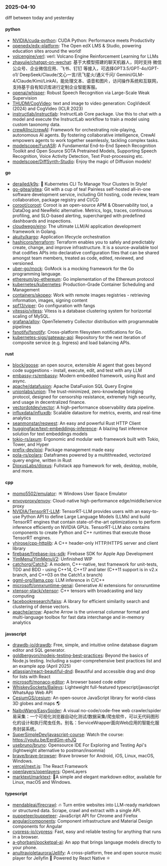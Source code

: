 ### 2025-04-10
diff between today and yesterday

#### python
* [NVIDIA/cuda-python](https://github.com/NVIDIA/cuda-python): CUDA Python: Performance meets Productivity
* [openedx/edx-platform](https://github.com/openedx/edx-platform): The Open edX LMS & Studio, powering education sites around the world!
* [volcengine/verl](https://github.com/volcengine/verl): verl: Volcano Engine Reinforcement Learning for LLMs
* [zhayujie/chatgpt-on-wechat](https://github.com/zhayujie/chatgpt-on-wechat): 基于大模型搭建的聊天机器人，同时支持 微信公众号、企业微信应用、飞书、钉钉 等接入，可选择GPT3.5/GPT-4o/GPT-o1/ DeepSeek/Claude/文心一言/讯飞星火/通义千问/ Gemini/GLM-4/Claude/Kimi/LinkAI，能处理文本、语音和图片，访问操作系统和互联网，支持基于自有知识库进行定制企业智能客服。
* [openai/whisper](https://github.com/openai/whisper): Robust Speech Recognition via Large-Scale Weak Supervision
* [THUDM/CogVideo](https://github.com/THUDM/CogVideo): text and image to video generation: CogVideoX (2024) and CogVideo (ICLR 2023)
* [instructlab/instructlab](https://github.com/instructlab/instructlab): InstructLab Core package. Use this to chat with a model and execute the InstructLab workflow to train a model using custom taxonomy data.
* [crewAIInc/crewAI](https://github.com/crewAIInc/crewAI): Framework for orchestrating role-playing, autonomous AI agents. By fostering collaborative intelligence, CrewAI empowers agents to work together seamlessly, tackling complex tasks.
* [modelscope/FunASR](https://github.com/modelscope/FunASR): A Fundamental End-to-End Speech Recognition Toolkit and Open Source SOTA Pretrained Models, Supporting Speech Recognition, Voice Activity Detection, Text Post-processing etc.
* [modelscope/DiffSynth-Studio](https://github.com/modelscope/DiffSynth-Studio): Enjoy the magic of Diffusion models!

#### go
* [derailed/k9s](https://github.com/derailed/k9s): 🐶 Kubernetes CLI To Manage Your Clusters In Style!
* [go-gitea/gitea](https://github.com/go-gitea/gitea): Git with a cup of tea! Painless self-hosted all-in-one software development service, including Git hosting, code review, team collaboration, package registry and CI/CD
* [coroot/coroot](https://github.com/coroot/coroot): Coroot is an open-source APM & Observability tool, a DataDog and NewRelic alternative. Metrics, logs, traces, continuous profiling, and SLO-based alerting, supercharged with predefined dashboards and inspections.
* [cloudwego/eino](https://github.com/cloudwego/eino): The ultimate LLM/AI application development framework in Golang.
* [akuity/kargo](https://github.com/akuity/kargo): Application lifecycle orchestration
* [hashicorp/terraform](https://github.com/hashicorp/terraform): Terraform enables you to safely and predictably create, change, and improve infrastructure. It is a source-available tool that codifies APIs into declarative configuration files that can be shared amongst team members, treated as code, edited, reviewed, and versioned.
* [uber-go/mock](https://github.com/uber-go/mock): GoMock is a mocking framework for the Go programming language.
* [ethereum/go-ethereum](https://github.com/ethereum/go-ethereum): Go implementation of the Ethereum protocol
* [kubernetes/kubernetes](https://github.com/kubernetes/kubernetes): Production-Grade Container Scheduling and Management
* [containers/skopeo](https://github.com/containers/skopeo): Work with remote images registries - retrieving information, images, signing content
* [spf13/viper](https://github.com/spf13/viper): Go configuration with fangs
* [vitessio/vitess](https://github.com/vitessio/vitess): Vitess is a database clustering system for horizontal scaling of MySQL.
* [grafana/alloy](https://github.com/grafana/alloy): OpenTelemetry Collector distribution with programmable pipelines
* [fsnotify/fsnotify](https://github.com/fsnotify/fsnotify): Cross-platform filesystem notifications for Go.
* [kubernetes-sigs/gateway-api](https://github.com/kubernetes-sigs/gateway-api): Repository for the next iteration of composite service (e.g. Ingress) and load balancing APIs.

#### rust
* [block/goose](https://github.com/block/goose): an open source, extensible AI agent that goes beyond code suggestions - install, execute, edit, and test with any LLM
* [embassy-rs/embassy](https://github.com/embassy-rs/embassy): Modern embedded framework, using Rust and async.
* [apache/datafusion](https://github.com/apache/datafusion): Apache DataFusion SQL Query Engine
* [unionlabs/union](https://github.com/unionlabs/union): The trust-minimized, zero-knowledge bridging protocol, designed for censorship resistance, extremely high security, and usage in decentralized finance.
* [vectordotdev/vector](https://github.com/vectordotdev/vector): A high-performance observability data pipeline.
* [influxdata/influxdb](https://github.com/influxdata/influxdb): Scalable datastore for metrics, events, and real-time analytics
* [seanmonstar/reqwest](https://github.com/seanmonstar/reqwest): An easy and powerful Rust HTTP Client
* [huggingface/text-embeddings-inference](https://github.com/huggingface/text-embeddings-inference): A blazing fast inference solution for text embeddings models
* [tokio-rs/axum](https://github.com/tokio-rs/axum): Ergonomic and modular web framework built with Tokio, Tower, and Hyper
* [prefix-dev/pixi](https://github.com/prefix-dev/pixi): Package management made easy
* [pola-rs/polars](https://github.com/pola-rs/polars): Dataframes powered by a multithreaded, vectorized query engine, written in Rust
* [DioxusLabs/dioxus](https://github.com/DioxusLabs/dioxus): Fullstack app framework for web, desktop, mobile, and more.

#### cpp
* [momo5502/emulator](https://github.com/momo5502/emulator): 🪅 Windows User Space Emulator
* [envoyproxy/envoy](https://github.com/envoyproxy/envoy): Cloud-native high-performance edge/middle/service proxy
* [NVIDIA/TensorRT-LLM](https://github.com/NVIDIA/TensorRT-LLM): TensorRT-LLM provides users with an easy-to-use Python API to define Large Language Models (LLMs) and build TensorRT engines that contain state-of-the-art optimizations to perform inference efficiently on NVIDIA GPUs. TensorRT-LLM also contains components to create Python and C++ runtimes that execute those TensorRT engines.
* [yhirose/cpp-httplib](https://github.com/yhirose/cpp-httplib): A C++ header-only HTTP/HTTPS server and client library
* [firebase/firebase-ios-sdk](https://github.com/firebase/firebase-ios-sdk): Firebase SDK for Apple App Development
* [YimMenu/YimMenuV2](https://github.com/YimMenu/YimMenuV2): Unfinished WIP
* [catchorg/Catch2](https://github.com/catchorg/Catch2): A modern, C++-native, test framework for unit-tests, TDD and BDD - using C++14, C++17 and later (C++11 support is in v2.x branch, and C++03 on the Catch1.x branch)
* [ggml-org/llama.cpp](https://github.com/ggml-org/llama.cpp): LLM inference in C/C++
* [microsoft/onnxruntime-genai](https://github.com/microsoft/onnxruntime-genai): Generative AI extensions for onnxruntime
* [xtensor-stack/xtensor](https://github.com/xtensor-stack/xtensor): C++ tensors with broadcasting and lazy computing
* [facebookresearch/faiss](https://github.com/facebookresearch/faiss): A library for efficient similarity search and clustering of dense vectors.
* [apache/arrow](https://github.com/apache/arrow): Apache Arrow is the universal columnar format and multi-language toolbox for fast data interchange and in-memory analytics

#### javascript
* [drawdb-io/drawdb](https://github.com/drawdb-io/drawdb): Free, simple, and intuitive online database diagram editor and SQL generator.
* [goldbergyoni/nodejs-testing-best-practices](https://github.com/goldbergyoni/nodejs-testing-best-practices): Beyond the basics of Node.js testing. Including a super-comprehensive best practices list and an example app (April 2025)
* [atlassian/react-beautiful-dnd](https://github.com/atlassian/react-beautiful-dnd): Beautiful and accessible drag and drop for lists with React
* [microsoft/monaco-editor](https://github.com/microsoft/monaco-editor): A browser based code editor
* [WhiskeySockets/Baileys](https://github.com/WhiskeySockets/Baileys): Lightweight full-featured typescript/javascript WhatsApp Web API
* [CesiumGS/cesium](https://github.com/CesiumGS/cesium): An open-source JavaScript library for world-class 3D globes and maps 🌎
* [NaiboWang/EasySpider](https://github.com/NaiboWang/EasySpider): A visual no-code/code-free web crawler/spider易采集：一个可视化浏览器自动化测试/数据采集/爬虫软件，可以无代码图形化的设计和执行爬虫任务。别名：ServiceWrapper面向Web应用的智能化服务封装系统。
* [SuperSimpleDev/javascript-course](https://github.com/SuperSimpleDev/javascript-course): Watch the course: https://youtu.be/EerdGm-ehJQ
* [usebruno/bruno](https://github.com/usebruno/bruno): Opensource IDE For Exploring and Testing Api's (lightweight alternative to postman/insomnia)
* [brave/brave-browser](https://github.com/brave/brave-browser): Brave browser for Android, iOS, Linux, macOS, Windows.
* [vercel/next.js](https://github.com/vercel/next.js): The React Framework
* [openlayers/openlayers](https://github.com/openlayers/openlayers): OpenLayers
* [marktext/marktext](https://github.com/marktext/marktext): 📝A simple and elegant markdown editor, available for Linux, macOS and Windows.

#### typescript
* [mendableai/firecrawl](https://github.com/mendableai/firecrawl): 🔥 Turn entire websites into LLM-ready markdown or structured data. Scrape, crawl and extract with a single API.
* [puppeteer/puppeteer](https://github.com/puppeteer/puppeteer): JavaScript API for Chrome and Firefox
* [angular/components](https://github.com/angular/components): Component infrastructure and Material Design components for Angular
* [cypress-io/cypress](https://github.com/cypress-io/cypress): Fast, easy and reliable testing for anything that runs in a browser.
* [a-ghorbani/pocketpal-ai](https://github.com/a-ghorbani/pocketpal-ai): An app that brings language models directly to your phone.
* [anultravioletaurora/Jellify](https://github.com/anultravioletaurora/Jellify): A cross-platform, free and open source music player for Jellyfin 🪼 Powered by React Native ⚛️
